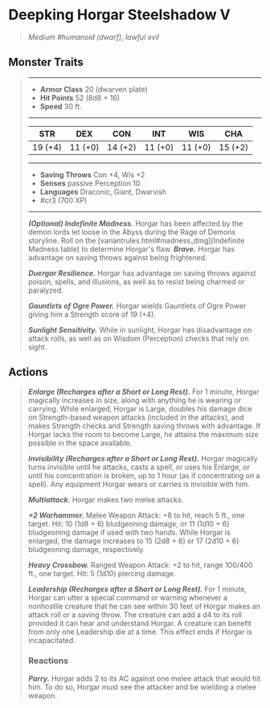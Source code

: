 # Deepking Horgar Steelshadow V
>*Medium #humanoid (dwarf), lawful evil*
## Monster Traits
>___
>- **Armor Class** 20 (dwarven plate)
>- **Hit Points** 52 (8d8 + 16)
>- **Speed** 30 ft.
>___
>|STR|DEX|CON|INT|WIS|CHA|
>|:---:|:---:|:---:|:---:|:---:|:---:|
>|19 (+4)|11 (+0)|14 (+2)|11 (+0)|11 (+0)|15 (+2)|
>___
>- **Saving Throws** Con +4, Wis +2
>- **Senses** passive Perception 10
>- **Languages** Draconic, Giant, Dwarvish
>- #cr3 (700 XP)
>___
>***(Optional) Indefinite Madness.*** Horgar has been affected by the demon lords let loose in the Abyss during the Rage of Demons storyline. Roll on the [variantrules.html#madness_dmg](Indefinite Madness table) to determine Horgar's flaw.
>***Brave.*** Horgar has advantage on saving throws against being frightened.  
>
>***Duergar Resilience.*** Horgar has advantage on saving throws against poison, spells, and illusions, as well as to resist being charmed or paralyzed.  
>
>***Gauntlets of Ogre Power.*** Horgar wields Gauntlets of Ogre Power giving him a Strength score of 19 (+4).  
>
>***Sunlight Sensitivity.*** While in sunlight, Horgar has disadvantage on attack rolls, as well as on Wisdom (Perception) checks that rely on sight.  
>
## Actions
>***Enlarge (Recharges after a Short or Long Rest).*** For 1 minute, Horgar magically increases in size, along with anything he is wearing or carrying. While enlarged, Horgar is Large, doubles his damage dice on Strength-based weapon attacks (included in the attacks), and makes Strength checks and Strength saving throws with advantage. If Horgar lacks the room to become Large, he attains the maximum size possible in the space available.  
>
>***Invisibility (Recharges after a Short or Long Rest).*** Horgar magically turns invisible until he attacks, casts a spell, or uses his Enlarge, or until his concentration is broken, up to 1 hour (as if concentrating on a spell). Any equipment Horgar wears or carries is invisible with him.  
>
>***Multiattack.*** Horgar makes two melee attacks.  
>
>***+2 Warhammer.*** Melee Weapon Attack: +8 to hit, reach 5 ft., one target. Hit: 10 (1d8 + 6) bludgeoning damage, or 11 (1d10 + 6) bludgeoning damage if used with two hands. While Horgar is enlarged, the damage increases to 15 (2d8 + 6) or 17 (2d10 + 6) bludgeoning damage, respectively.  
>
>***Heavy Crossbow.*** Ranged Weapon Attack: +2 to hit, range 100/400 ft., one target. Hit: 5 (1d10) piercing damage.  
>
>***Leadership (Recharges after a Short or Long Rest).*** For 1 minute, Horgar can utter a special command or warning whenever a nonhostile creature that he can see within 30 feet of Horgar makes an attack roll or a saving throw. The creature can add a d4 to its roll provided it can hear and understand Horgar. A creature can benefit from only one Leadership die at a time. This effect ends if Horgar is incapacitated.  
>
>### Reactions
>***Parry.*** Horgar adds 2 to its AC against one melee attack that would hit him. To do so, Horgar must see the attacker and be wielding a melee weapon.